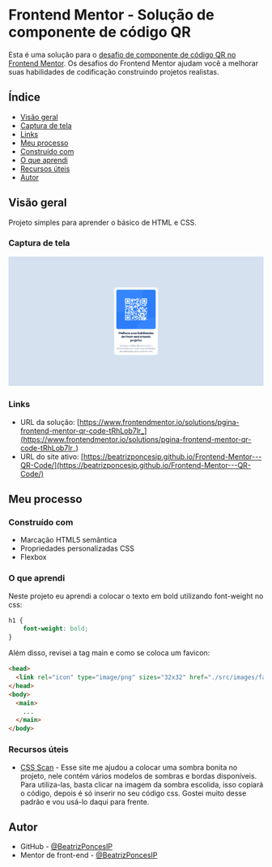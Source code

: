 # Frontend Mentor - Solução de componente de código QR

Esta é uma solução para o [desafio de componente de código QR no Frontend Mentor](https://www.frontendmentor.io/challenges/qr-code-component-iux_sIO_H). Os desafios do Frontend Mentor ajudam você a melhorar suas habilidades de codificação construindo projetos realistas.

## Índice

- [Visão geral](#visão-geral)
- [Captura de tela](#captura-de-tela)
- [Links](#links)
- [Meu processo](#meu-processo)
- [Construído com](#construído-com)
- [O que aprendi](#o-que-aprendi)
- [Recursos úteis](#recursos-úteis)
- [Autor](#autor)

## Visão geral
Projeto simples para aprender o básico de HTML e CSS.

### Captura de tela

![](./prints/captura%20de%20tela.png)

### Links

- URL da solução: [https://www.frontendmentor.io/solutions/pgina-frontend-mentor-qr-code-tRhLob7lr_](https://www.frontendmentor.io/solutions/pgina-frontend-mentor-qr-code-tRhLob7lr_)
- URL do site ativo: [https://beatrizponcesip.github.io/Frontend-Mentor---QR-Code/](https://beatrizponcesip.github.io/Frontend-Mentor---QR-Code/)

## Meu processo

### Construído com

- Marcação HTML5 semântica
- Propriedades personalizadas CSS
- Flexbox

### O que aprendi

Neste projeto eu aprendi a colocar o texto em bold utilizando font-weight no css: 
```css
h1 {
    font-weight: bold;
}
```

Além disso, revisei a tag main e como se coloca um favicon:
```html
<head>
  <link rel="icon" type="image/png" sizes="32x32" href="./src/images/favicon-32x32.png">
</head>
<body>
  <main>
    ...
  </main>
</body>
```

### Recursos úteis

- [CSS Scan](https://getcssscan.com/css-box-shadow-examples) - Esse site me ajudou a colocar uma sombra bonita no projeto, nele contém vários modelos de sombras e bordas disponíveis. Para utiliza-las, basta clicar na imagem da sombra escolida, isso copiará o código, depois é só inserir no seu código css. Gostei muito desse padrão e vou usá-lo daqui para frente.

## Autor

- GitHub - [@BeatrizPoncesIP](https://github.com/BeatrizPoncesIP)
- Mentor de front-end - [@BeatrizPoncesIP](https://www.frontendmentor.io/profile/BeatrizPoncesIP)
